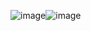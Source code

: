 ![image](https://github.com/vedant-deshmukh/web-dev-practice/assets/83693267/bce17af1-6b2e-4882-b9d5-38c3c2c4e916)![image](https://github.com/vedant-deshmukh/web-dev-practice/assets/83693267/0d6b5e90-0b70-4f91-807f-f215e373c663)
